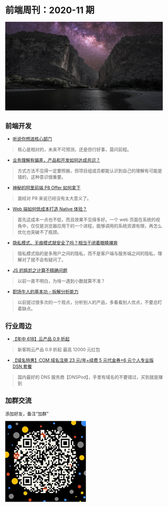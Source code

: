 # 前端周刊：2020-11 期

[![](../img/bing/20200612.png?imageMogr2/thumbnail/960x)](https://cn.bing.com/search?q=圣埃伦娜峡谷)

## 前端开发

- [听说你想进核心部门](https://mp.weixin.qq.com/s?__biz=MzI0MjA1Mjg2Ng==&mid=2649869774&idx=1&sn=832273f3eda7bb9b969275f1652a3e99)

> 核心是相对的，未来不可预测，还是但行好事，莫问前程。

- [业务理解有偏差，产品和开发如何达成共识？](https://mp.weixin.qq.com/s?__biz=MzIzOTU0NTQ0MA==&mid=2247496775&idx=1&sn=96b89397eca83ab58e0d354ea08a27d6)

> 方式方法不见得一定要照搬，但项目组成员都能认识到自己的理解有可能是错的，这种意识很重要。

- [神秘的阿里前端 P8 Offer 如何拿下](https://juejin.im/post/5ededa0ae51d457847716825)

> 面经对 P8 来说已经没有太大意义了。

- [Web 端如何低成本打造 Native 体验？](https://mp.weixin.qq.com/s?__biz=MzIzOTU0NTQ0MA==&mid=2247496717&idx=1&sn=332a16aea0dbc36691042a79f2b45c9b)

> 首先这成本一点也不低，而且效果不见得多好。一个 web 页面在系统的视角中，仅仅是浏览器应用下的一个进程，能够调用的系统资源有限，再怎么优化也突破不了瓶颈。

- [隐私模式、无痕模式就安全了吗？相当于闭着眼睛裸奔](https://mp.weixin.qq.com/s?__biz=MzUyNzc0ODI1Nw==&mid=2247497834&idx=1&sn=ff2ed025263c5a11618bdd1050b80db6)

> 隐私模式指的是多用户之间的隐私，而不是客户端与服务端之间的隐私，理解对了就不会有疑问了。

- [JS 的尴尬之计算不精确问题](https://mp.weixin.qq.com/s?__biz=MzU5MjczNTg2MQ==&mid=2247485487&idx=1&sn=16ad83597b18c6a3f49cf8946f3698a6)

> 以前一直不明白，为啥一遇到小数就算不准？

- [职场牛人的基本功 - 拆解分析能力](https://mp.weixin.qq.com/s?__biz=MzI0MjA1Mjg2Ng==&mid=2649869787&idx=1&sn=b0a9f2cd35c3832438fe3316331811d9)

> 以前提过很多次的一个观点，分析别人的产品，多看看别人优点，不要总盯着缺点。

## 行业周边

- [【年中 618】云产品 0.9 折起](https://www.aliyun.com/activity/618/index?userCode=y31qmczl)

> 新客购云产品 0.9 折起 最高 12000 元红包

- [【域名特惠】COM 域名注册 23 元/年+续费 5 元代金券+6 元个人专业版 DSN 套餐](https://www.dnspod.cn/promo/domainscarnival?promo_code=3LIUUR11729&source=sharelink&from=link)

> 国内最好的 DNS 服务商【DNSPod】，手里有域名的不要错过，买到就是赚到

## 加群交流

添加好友，备注“加群”

![refned_x](../img/a/refined-x.jpg)
